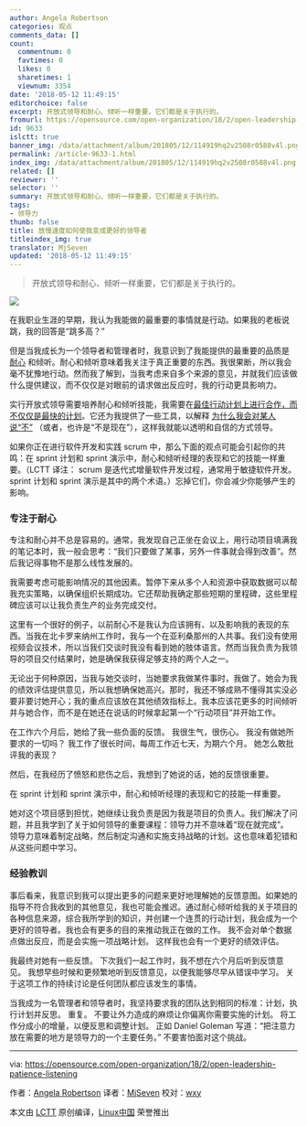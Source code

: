 ```yaml
---
author: Angela Robertson
categories: 观点
comments_data: []
count:
  commentnum: 0
  favtimes: 0
  likes: 0
  sharetimes: 1
  viewnum: 3354
date: '2018-05-12 11:49:15'
editorchoice: false
excerpt: 开放式领导和耐心、倾听一样重要，它们都是关于执行的。
fromurl: https://opensource.com/open-organization/18/2/open-leadership-patience-listening
id: 9633
islctt: true
banner_img: /data/attachment/album/201805/12/114919hq2v2508r0588v4l.png
permalink: /article-9633-1.html
index_img: /data/attachment/album/201805/12/114919hq2v2508r0588v4l.png.thumb.jpg
related: []
reviewer: ''
selector: ''
summary: 开放式领导和耐心、倾听一样重要，它们都是关于执行的。
tags:
- 领导力
thumb: false
title: 放慢速度如何使我变成更好的领导者
titleindex_img: true
translator: MjSeven
updated: '2018-05-12 11:49:15'
---
```



> 
> 开放式领导和耐心、倾听一样重要，它们都是关于执行的。
> 
> 
> 


![](/data/attachment/album/201805/12/114919hq2v2508r0588v4l.png)


在我职业生涯的早期，我认为我能做的最重要的事情就是行动。如果我的老板说跳，我的回答是“跳多高？”


但是当我成长为一个领导者和管理者时，我意识到了我能提供的最重要的品质是 [耐心](https://opensource.com/open-organization/16/3/my-most-difficult-leadership-lesson) 和倾听。耐心和倾听意味着我关注于真正重要的东西。我很果断，所以我会毫不犹豫地行动。然而我了解到，当我考虑来自多个来源的意见，并就我们应该做什么提供建议，而不仅仅是对眼前的请求做出反应时，我的行动更具影响力。


实行开放式领导需要培养耐心和倾听技能，我需要在[最佳行动计划上进行合作，而不仅仅是最快的计划](https://opensource.com/open-organization/16/3/fastest-result-isnt-always-best-result)。它还为我提供了一些工具，以解释 [为什么我会对某人说“不”](https://opensource.com/open-organization/17/5/saying-no-open-organization) （或者，也许是“不是现在”），这样我就能以透明和自信的方式领导。


如果你正在进行软件开发和实践 scrum 中，那么下面的观点可能会引起你的共鸣：在 sprint 计划和 sprint 演示中，耐心和倾听经理的表现和它的技能一样重要。（LCTT 译注： scrum 是迭代式增量软件开发过程，通常用于敏捷软件开发。 sprint 计划和 sprint 演示是其中的两个术语。）忘掉它们，你会减少你能够产生的影响。


### 专注于耐心


专注和耐心并不总是容易的。通常，我发现自己正坐在会议上，用行动项目填满我的笔记本时，我一般会思考：“我们只要做了某事，另外一件事就会得到改善”。然后我记得事物不是那么线性发展的。


我需要考虑可能影响情况的其他因素。暂停下来从多个人和资源中获取数据可以帮我充实策略，以确保组织长期成功。它还帮助我确定那些短期的里程碑，这些里程碑应该可以让我负责生产的业务完成交付。


这里有一个很好的例子，以前耐心不是我认为应该拥有、以及影响我的表现的东西。当我在北卡罗来纳州工作时，我与一个在亚利桑那州的人共事。我们没有使用视频会议技术，所以当我们交谈时我没有看到她的肢体语言。然而当我负责为我领导的项目交付结果时，她是确保我获得足够支持的两个人之一。


无论出于何种原因，当我与她交谈时，当她要求我做某件事时，我做了。她会为我的绩效评估提供意见，所以我想确保她高兴。那时，我还不够成熟不懂得其实没必要非要讨她开心；我的重点应该放在其他绩效指标上。我本应该花更多的时间倾听并与她合作，而不是在她还在说话的时候拿起第一个“行动项目”并开始工作。


在工作六个月后，她给了我一些负面的反馈。 我很生气，很伤心。 我没有做她所要求的一切吗？ 我工作了很长时间，每周工作近七天，为期六个月。 她怎么敢批评我的表现？


然后，在我经历了愤怒和悲伤之后，我想到了她说的话，她的反馈很重要。


在 sprint 计划和 sprint 演示中，耐心和倾听经理的表现和它的技能一样重要。


她对这个项目感到担忧，她继续让我负责是因为我是项目的负责人。我们解决了问题，并且我学到了关于如何领导的重要课程：领导力并不意味着“现在就完成”。 领导力意味着制定战略，然后制定沟通和实施支持战略的计划。这也意味着犯错和从这些问题中学习。


### 经验教训


事后看来，我意识到我可以提出更多的问题来更好地理解她的反馈意图。如果她的指导不符合我收到的其他意见，我也可能会推迟。通过耐心倾听给我的关于项目的各种信息来源，综合我所学到的知识，并创建一个连贯的行动计划，我会成为一个更好的领导者。我也会有更多的目的来推动我正在做的工作。 我不会对单个数据点做出反应，而是会实施一项战略计划。 这样我也会有一个更好的绩效评估。


我最终对她有一些反馈。 下次我们一起工作时，我不想在六个月后听到反馈意见。 我想早些时候和更频繁地听到反馈意见，以便我能够尽早从错误中学习。 关于这项工作的持续讨论是任何团队都应该发生的事情。


当我成为一名管理者和领导者时，我坚持要求我的团队达到相同的标准：计划，执行计划并反思。 重复。 不要让外力造成的麻烦让你偏离你需要实施的计划。 将工作分成小的增量，以便反思和调整计划。 正如 Daniel Goleman 写道：“把注意力放在需要的地方是领导力的一个主要任务。” 不要害怕面对这个挑战。




---


via: <https://opensource.com/open-organization/18/2/open-leadership-patience-listening>


作者：[Angela Robertson](https://opensource.com/users/arobertson98) 译者：[MjSeven](https://github.com/MjSeven) 校对：[wxy](https://github.com/wxy)


本文由 [LCTT](https://github.com/LCTT/TranslateProject) 原创编译，[Linux中国](https://linux.cn/) 荣誉推出